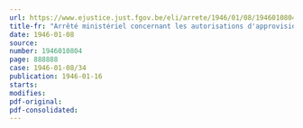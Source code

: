 ```yaml
---
url: https://www.ejustice.just.fgov.be/eli/arrete/1946/01/08/1946010804/justel
title-fr: "Arrêté ministériel concernant les autorisations d'approvisionnement (abrogé par AM 05-02-1946, art. 34)"
date: 1946-01-08
source:
number: 1946010804
page: 888888
case: 1946-01-08/34
publication: 1946-01-16
starts:
modifies:
pdf-original:
pdf-consolidated:
---
```


